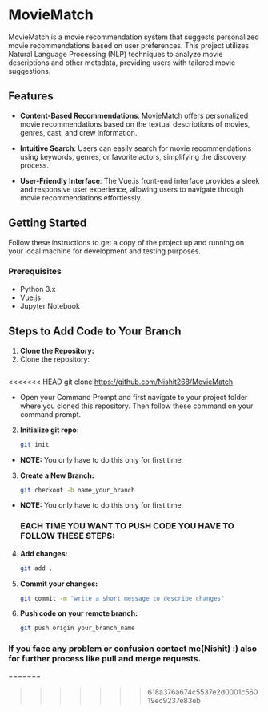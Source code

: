 # MovieMatch

MovieMatch is a movie recommendation system that suggests personalized movie recommendations based on user preferences. This project utilizes Natural Language Processing (NLP) techniques to analyze movie descriptions and other metadata, providing users with tailored movie suggestions.

## Features

- **Content-Based Recommendations**: MovieMatch offers personalized movie recommendations based on the textual descriptions of movies, genres, cast, and crew information.

- **Intuitive Search**: Users can easily search for movie recommendations using keywords, genres, or favorite actors, simplifying the discovery process.

- **User-Friendly Interface**: The Vue.js front-end interface provides a sleek and responsive user experience, allowing users to navigate through movie recommendations effortlessly.

## Getting Started

Follow these instructions to get a copy of the project up and running on your local machine for development and testing purposes.

### Prerequisites

- Python 3.x
- Vue.js
- Jupyter Notebook

## Steps to Add Code to Your Branch

1. **Clone the Repository:**
1. Clone the repository:
   ```bash
<<<<<<< HEAD
   git clone https://github.com/Nishit268/MovieMatch

* Open your Command Prompt and first navigate to your project folder where you cloned this repository. Then follow these command on your command prompt.

2. **Initialize git repo:**
   ```bash
   git init
* **NOTE:** You only have to do this only for first time.
3. **Create a New Branch:**
   ```bash
   git checkout -b name_your_branch

* **NOTE:** You only have to do this only for first time.

  ### **EACH TIME YOU WANT TO PUSH CODE YOU HAVE TO FOLLOW THESE STEPS:**

4. **Add changes:**
   ```bash
   git add .
5. **Commit your changes:**
   ```bash
   git commit -m "write a short message to describe changes"

6. **Push code on your remote branch:**
   ```bash
   git push origin your_branch_name 
### If you face any problem or confusion contact me(Nishit) :) also for further process like pull and merge requests.
=======
>>>>>>> 618a376a674c5537e2d0001c56019ec9237e83eb
